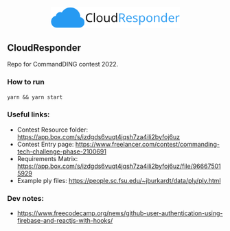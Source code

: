 <p align='center'>
	<img src="./img/logo.png" width=300 />
</p>


CloudResponder
---

Repo for CommandDING contest 2022.

### How to run
`yarn && yarn start`


### Useful links:
* Contest Resource folder: https://app.box.com/s/izdgds6vuqt4jqsh7za4ili2byfoj6uz
* Contest Entry page: https://www.freelancer.com/contest/commanding-tech-challenge-phase-2100691
* Requirements Matrix: https://app.box.com/s/izdgds6vuqt4jqsh7za4ili2byfoj6uz/file/966675015929
* Example ply files: https://people.sc.fsu.edu/~jburkardt/data/ply/ply.html

### Dev notes:
* https://www.freecodecamp.org/news/github-user-authentication-using-firebase-and-reactjs-with-hooks/